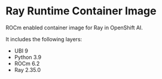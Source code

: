 # Ray Runtime Container Image

ROCm enabled container image for Ray in OpenShift AI.

It includes the following layers:
* UBI 9
* Python 3.9
* ROCm 6.2
* Ray 2.35.0